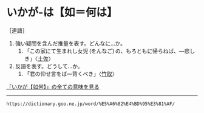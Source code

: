 # いかが‐は【如＝何は】

［連語］
1.  強い疑問を含んだ推量を表す。どんなに…か。    
    1.  「この家にて生まれし女児 (をんなご) の、もろともに帰らねば、―悲しき」〈[土佐](https://dictionary.goo.ne.jp/word/%E5%9C%9F%E4%BD%90%E6%97%A5%E8%A8%98/#jn-158702)〉
2. 反語を表す。どうして…か。    
    1.  「君の仰せ言をば―背くべき」〈[竹取](https://dictionary.goo.ne.jp/word/%E7%AB%B9%E5%8F%96%E7%89%A9%E8%AA%9E/#jn-136133)〉
        

[「いかが【如何】」の全ての意味を見る](https://dictionary.goo.ne.jp/word/%E5%A6%82%E4%BD%95_%28%E3%81%84%E3%81%8B%E3%81%8C%29/#jn-10039)

---
`https://dictionary.goo.ne.jp/word/%E5%A6%82%E4%BD%95%E3%81%AF/`